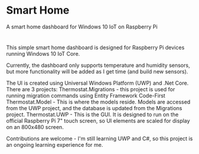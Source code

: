 # Smart Home
A smart home dashboard for Windows 10 IoT on Raspberry Pi
#
This simple smart home dashboard is designed for Raspberry Pi devices running Windows 10 IoT Core. 

Currently, the dashboard only supports temperature and humidity sensors, but more functionality will be added as I get time (and build new sensors). 

The UI is created using Universal Windows Platform (UWP) and .Net Core. There are 3 projects:
Thermostat.Migrations - this project is used for running migration commands using Entity Framework Code-First
Thermostat.Model - This is where the models reside. Models are accessed from the UWP project, and the database is updated from the Migrations project. 
Thermostat.UWP - This is the GUI. It is designed to run on the official Raspberry Pi 7" touch screen, so UI elements are scaled for display on an 800x480 screen. 

Contributions are welcome - I'm still learning UWP and C#, so this project is an ongoing learning experience for me. 
